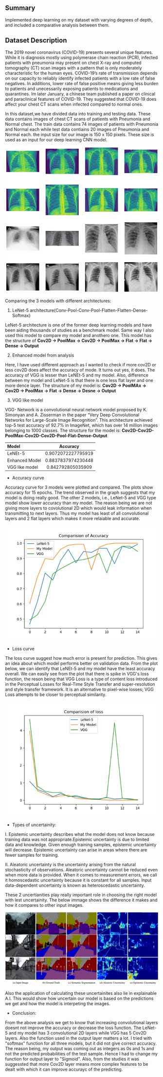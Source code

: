 ## Summary

Implemented deep learning on my dataset with varying degrees of depth, and included a comparative analysis between them.

## Dataset Description

The 2019 novel coronavirus (COVID-19) presents several unique features. While it is diagnosis mostly using polymerase chain reaction (PCR), infected patients with pneumonia may present on chest X-ray and computed tomography (CT) scan images with a pattern that is only moderately characteristic for the human eyes. COVID-19’s rate of transmission depends on our capacity to reliably identify infected patients with a low rate of false negatives. In additions, lower rate of false positive means giving less burden to patients and unecessarily exposing patients to medications and quarantines. Im later January, a chinese team published a paper on clinical and paraclinical features of COVID-19. They suggested that COVID-19 does affect your chest CT scans when infected compared to normal ones.

In this dataset,we have divided data into training and testing data. These data contains images of chest CT scans of patients with Pneumonia and Normal chest. The train data contains 74 images of patients with Pneumonia and Normal each while test data contiains 20 images of Pneumonia and Normal each. the input size for our image is 150 x 150 pixels. These size is used as an input for our deep learning CNN model.

![figure](figs/__results___3_0.png "Figure")


Comparing the 3 models with different architectures:

1. LeNet-5 architecture(Conv-Pool-Conv-Pool-Flatten-Flatten-Dense-Softmax)

LeNet-5 architecture is one of the former deep learning models and have been aiding thousands of studies as a benchmark model. Same way I also used this model to compare my model and anothero one. This model has the structure of **Cov2D -> PoolMax -> Cov2D -> PoolMax -> Flat -> Flat -> Dense -> Output**

2. Enhanced model from analysis

Here, I have used different approach as I wanted to check if more cov2D or less cov2D does affect the accuracy of mode. It turns out yes, it does. The accuracy of VGG is lesser than LeNEt-5 and my model. Also, difference between my model and LeNet-5 is that there is one less flat layer and one more dence layer. The structure of my model is:
**Cov2D -> PoolMAx -> Cov2D -> PoolMax -> Flat -> Dense -> Desne -> Output**

3. VGG like model 

VGG- Network is a convolutional neural network model proposed by K. Simonyan and A. Zisserman in the paper “Very Deep Convolutional Networks for Large-Scale Image Recognition”. This architecture achieved top-5 test accuracy of 92.7% in ImageNet, which has over 14 million images belonging to 1000 classes. The structure for the model is:
**Cov2D-Cov2D-PoolMax-Cov2D-Cov2D-Pool-Flat-Dense-Output**

|        Model       |Accuracy            |
|:-------------------|:------------------:|
| LeNEt-5            | 0.9072072227795919 |
| Enhanced Model     | 0.8837837974230448 |
| VGG like model     | 0.842792805035909  |


- Accuracy curve

Accuracy curve for 3 models were plotted and compared. The plots show accuracy for 15 epochs. The trend observed in the graph suggests that my model is doing really good. The other 2 models, i.e., LeNet-5 and VGG type model show lower accuracy than my model. The reason being we are not giving more layers to covolutional 2D which would leak information when transmitting to next layers. Thus my model has least of all convolutional layers and 2 flat layers which makes it more relaiable and accurate.

![figs](figs/figs.png "figs") 

- Loss curve

The loss curve suggest how much error is present for prediction. This gives an idea about which model performs better on validation data. From the plot below, we can identify that LeNEt-5 and my model have the least accuracy overall. We can easily see from the plot that there is spike in VGG's loss function, the reson being that VGG Loss is a type of content loss introduced in the Perceptual Losses for Real-Time Style Transfer and super-resolution and style transfer framework. It is an alternative to pixel-wise losses; VGG Loss attempts to be closer to perceptual similarity.

![loss](figs/loss.png "Loss")

- Types of uncertainity:

I. Epistemic uncertainty describes what the model does not know because training data was not appropriate.Epistemic uncertainty is due to limited data and knowledge. Given enough training samples, epistemic uncertainty will decrease. Epistemic uncertainty can arise in areas where there are fewer samples for training.

II. Aleatoric uncertainty is the uncertainty arising from the natural stochasticity of observations. Aleatoric uncertainty cannot be reduced even when more data is provided. When it comes to measurement errors, we call it homoscedastic uncertainty because it is constant for all samples. Input data-dependent uncertainty is known as heteroscedastic uncertainty.

These 2 uncertianities play really important role in choosing the right model with lest uncertainity. The below immage shows the difference it makes and how it compares to other input images.

![Uncertainity](figs/0*HZ0GKLWuyfJ1ZLE8.jpg "Uncertainity")

Also the application of calculating these uncertainites also lie in explainable A.I. This would show how uncertain our model is based on the predictions we get and how the model is interpeting the images. 

- Conclusion:

From the above analysis we get to know that increasing convolutional layers doesnt not improve the accuracy or decrease the loss function. The LeNet-5 and my model has 3 convolutional 2D layers while VGG has 5 Cov2D layers. Also the function used in the output layer matters a lot. I tried with "softmax" function for all three models, but it did not give correct accuracy. The reason being, my output was coming out as integers as 0s and 1s and not the predicted probabilities of the test sample. Hence I had to change my function for output layer to "Sigmoid". Also, from the studies it was suggessted that more Cov2D layer means more complex features to be dealt with which it can improve accurayc of the predicting.
